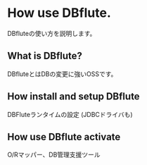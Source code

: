 <h1>How use DBflute.</h1>
<p>DBfluteの使い方を説明します。</p>
<h2>What is DBflute?</h2>
<p>DBfluteとはDBの変更に強いOSSです。</p>
<h2>How install and setup DBflute</h2>
<p>DBFluteランタイムの設定 (JDBCドライバも)</p>
<h2>How use DBflute activate</h2>
<p>O/Rマッパー、DB管理支援ツール</p>
